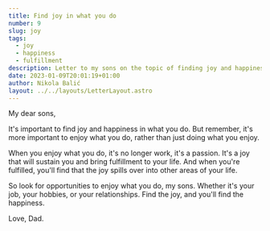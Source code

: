 ```yaml
---
title: Find joy in what you do
number: 9
slug: joy
tags:
  - joy
  - happiness
  - fulfillment
description: Letter to my sons on the topic of finding joy and happiness. Enjoy what you do for a fulfilling life, and find joy in your job, hobbies, and relationships.
date: 2023-01-09T20:01:19+01:00
author: Nikola Balić
layout: ../../layouts/LetterLayout.astro
---
```


My dear sons,

It's important to find joy and happiness in what you do. But remember, it's more important to enjoy what you do, rather than just doing what you enjoy.

When you enjoy what you do, it's no longer work, it's a passion. It's a joy that will sustain you and bring fulfillment to your life. And when you're fulfilled, you'll find that the joy spills over into other areas of your life.

So look for opportunities to enjoy what you do, my sons. Whether it's your job, your hobbies, or your relationships. Find the joy, and you'll find the happiness.

Love, Dad.
